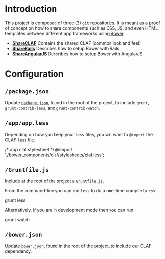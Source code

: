 Introduction
======

This project is composed of three (3) `git` repositories.  It is meant as a
proof of concept on how to share components such as CSS, JS, and even HTML
templates between different app frameworks using [Bower](http://bower.io).

  * **[ShareCLAF](http://github.com/wwvuillemot/ShareCLAF)** Contains the shared CLAF (common look and feel)
  * **[ShareRails](http://github.com/wwvuillemot/ShareRails)** Describes how to setup Bower with Rails
  * **[ShareAngularJS](http://github.com/wwvuillemot/ShareAngularJS)** Describes how to setup Bower with AngularJS

Configuration
=======

`/package.json`
-------

Update [`package.json`](package.json), found in the root of the project, to
include `grunt`, `grunt-contrib-less`, and `grunt-contrib-watch`.

`/app/app.less`
-------

Depending on how you keep your `less` files, you will want to `@import` the CLAF `less` file.

   /* app claf stylesheet */
   @import './bower_components/claf/stylesheets/claf.less';

`/Gruntfile.js`
-------

Include at the root of the project a [`Gruntfile.js`](Gruntfile.js).  

From the command-line you can run `less` to do a one-time compile to `css`:

   grunt less

Alternatively, if you are in development mode then you can run

   grunt watch


`/bower.json`
-------

Update [`bower.json`](bower.json), found in the root of the project, to include
our CLAF dependency.
